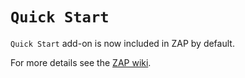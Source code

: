 # `Quick Start` #

`Quick Start` add-on is now included in ZAP by default.

For more details see the [ZAP wiki](https://code.google.com/p/zaproxy/wiki/HelpAddonsQuickstartQuickstart).